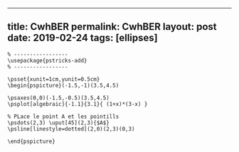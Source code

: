 ---
 title: CwhBER
 permalink: CwhBER
 layout: post
 date: 2019-02-24
 tags: [ellipses]
 ---

```latex% Dans le préambule
% -----------------
\usepackage{pstricks-add}
% -----------------

\psset{xunit=1cm,yunit=0.5cm}
\begin{pspicture}(-1.5,-1)(3.5,4.5)

\psaxes(0,0)(-1.5,-0.5)(3.5,4.5)
\psplot[algebraic]{-1.1}{3.1}{ (1+x)*(3-x) }

% PLace le point A et les pointills
\psdots(2,3) \uput[45](2,3){$A$}
\psline[linestyle=dotted](2,0)(2,3)(0,3)

\end{pspicture}
```